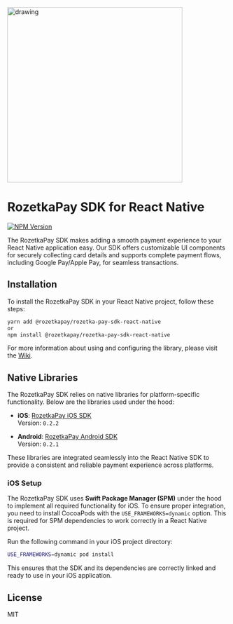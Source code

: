 <img src="https://github.com/user-attachments/assets/6319f2c7-bdc8-4381-b866-5609bacc6e6c" alt="drawing" width="400"/>

# RozetkaPay SDK for React Native

[![NPM Version](https://img.shields.io/npm/v/%40rozetkapay%2Frozetka-pay-sdk-react-native)](https://www.npmjs.com/package/@rozetkapay/rozetka-pay-sdk-react-native)

The RozetkaPay SDK makes adding a smooth payment experience to your React Native application easy. Our SDK offers customizable UI components for securely collecting card details and supports complete payment flows, including Google Pay/Apple Pay, for seamless transactions.

## Installation

To install the RozetkaPay SDK in your React Native project, follow these steps:

```bash
yarn add @rozetkapay/rozetka-pay-sdk-react-native
or
npm install @rozetkapay/rozetka-pay-sdk-react-native
```

For more information about using and configuring the library, please visit the [Wiki](https://github.com/rozetkapay/react-native-sdk/wiki).

## Native Libraries

The RozetkaPay SDK relies on native libraries for platform-specific functionality. Below are the libraries used under the hood:

- **iOS**: [RozetkaPay iOS SDK](https://github.com/rozetkapay/ios-sdk)  
  Version: `0.2.2`

- **Android**: [RozetkaPay Android SDK](https://github.com/rozetkapay/android-sdk)  
  Version: `0.2.1`

These libraries are integrated seamlessly into the React Native SDK to provide a consistent and reliable payment experience across platforms.

### iOS Setup

The RozetkaPay SDK uses **Swift Package Manager (SPM)** under the hood to implement all required functionality for iOS. To ensure proper integration, you need to install CocoaPods with the `USE_FRAMEWORKS=dynamic` option. This is required for SPM dependencies to work correctly in a React Native project.

Run the following command in your iOS project directory:

```bash
USE_FRAMEWORKS=dynamic pod install
```

This ensures that the SDK and its dependencies are correctly linked and ready to use in your iOS application.


## License

MIT
